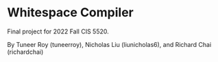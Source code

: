 # Whitespace Compiler

Final project for 2022 Fall CIS 5520.

By Tuneer Roy (tuneerroy), Nicholas Liu (liunicholas6), and Richard Chai (richardchai)

